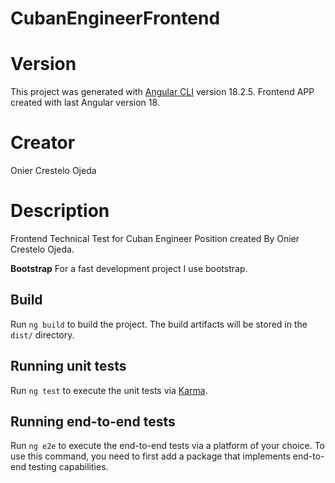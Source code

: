 # CubanEngineerFrontend

# Version

This project was generated with [Angular CLI](https://github.com/angular/angular-cli) version 18.2.5.
Frontend APP created with last Angular version 18.

# Creator

Onier Crestelo Ojeda

# Description

Frontend Technical Test for Cuban Engineer Position created By Onier Crestelo Ojeda.

**Bootstrap** For a fast development project I use bootstrap.

## Build

Run `ng build` to build the project. The build artifacts will be stored in the `dist/` directory.

## Running unit tests

Run `ng test` to execute the unit tests via [Karma](https://karma-runner.github.io).

## Running end-to-end tests

Run `ng e2e` to execute the end-to-end tests via a platform of your choice. To use this command, you need to first add a package that implements end-to-end testing capabilities.

